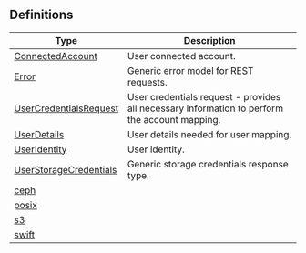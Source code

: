 
<a name="definitions"></a>
## Definitions

|Type|Description|
|---|---|
|[ConnectedAccount](definitions/ConnectedAccount.md)|User connected account.|
|[Error](definitions/Error.md)|Generic error model for REST requests.|
|[UserCredentialsRequest](definitions/UserCredentialsRequest.md)|User credentials request - provides all necessary information to perform the account mapping.|
|[UserDetails](definitions/UserDetails.md)|User details needed for user mapping.|
|[UserIdentity](definitions/UserIdentity.md)|User identity.|
|[UserStorageCredentials](definitions/UserStorageCredentials.md)|Generic storage credentials response type.|
|[ceph](definitions/ceph.md)||
|[posix](definitions/posix.md)||
|[s3](definitions/s3.md)||
|[swift](definitions/swift.md)||



